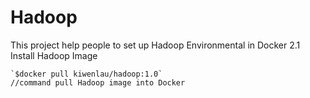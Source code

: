 # Hadoop
This project help people to set up Hadoop Environmental in Docker
	2.1 Install Hadoop Image

 	`$docker pull kiwenlau/hadoop:1.0`
	//command pull Hadoop image into Docker
